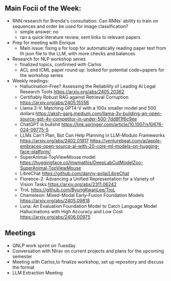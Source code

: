 ## Main Focii of the Week:
- RNN research for Brenda's consultation: Can RNNs’ ability to train on sequences and order be used for image classification?
  - simple answer: no
  - ran a quick literature review, sent links to relevant papers
- Prep for meeting with Enrique
  - Main issue: fixing a for loop for automatically reading paper text from th json file to the LLM, with more checks and balances
- Research for NLP workshop series
  - finalized topics, confirmed with Carlos
  - ACL and ICML paper round up: looked for potential code+papers for the workshop series
- Weekly readings:
  - Hallucination-Free? Assessing the Reliability of Leading AI Legal Research Tools	https://arxiv.org/abs/2405.20362
  - Certifiably Robust RAG against Retrieval Corruption	https://arxiv.org/abs/2405.15556
  - Llama 3-V: Matching GPT4-V with a 100x smaller model and 500 dollars	https://aksh-garg.medium.com/llama-3v-building-an-open-source-gpt-4v-competitor-in-under-500-7dd8f1f6c9ee
  - ChatGPT is bullshit	https://link.springer.com/article/10.1007/s10676-024-09775-5
  - LLMs Can't Plan, But Can Help Planning in LLM-Modulo Frameworks	https://arxiv.org/abs/2402.01817
	https://venturebeat.com/ai/apple-embraces-open-source-ai-with-20-core-ml-models-on-hugging-face-platform/
   - SuperAnimal-TopViewMouse model	https://huggingface.co/mwmathis/DeepLabCutModelZoo-SuperAnimal-TopViewMouse
  - LibreChat	https://github.com/danny-avila/LibreChat
  - Florence-2: Advancing a Unified Representation for a Variety of Vision Tasks	https://arxiv.org/abs/2311.06242
  - TroL	https://github.com/ByungKwanLee/TroL
  - Chameleon: Mixed-Modal Early-Fusion Foundation Models	https://arxiv.org/abs/2405.09818
  - Luna: An Evaluation Foundation Model to Catch Language Model Hallucinations with High Accuracy and Low Cost	https://arxiv.org/abs/2406.00975
## Meetings
- QNLP work sprint on Tuesday
- Conversation with NIrav on current projects and plans for the upcoming semester
- Meeting with Carlos,to finalize workshop, set up repository and discuss the format
- LLM Extraction Meeting
